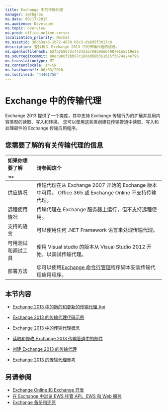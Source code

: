 ```yaml
---
title: Exchange 中的传输代理
manager: sethgros
ms.date: 09/17/2015
ms.audience: Developer
ms.topic: overview
ms.prod: office-online-server
localization_priority: Normal
ms.assetid: 36d63aa6-1b72-4670-b5c3-da685f3017cb
description: 查找有关 Exchange 2013 中的传输代理的信息。
ms.openlocfilehash: 62fb259672c47242a57b939deb4887e1e5519e2a
ms.sourcegitcommit: 88ec988f2bb67c1866d06b361615f3674a24e795
ms.translationtype: MT
ms.contentlocale: zh-CN
ms.lasthandoff: 06/03/2020
ms.locfileid: "44461756"
---
```

# <a name="transport-agents-in-exchange"></a>Exchange 中的传输代理
  
Exchange 2013 提供了一个类库，其中支持 Exchange 传输行为的扩展并启用内容类型的读取、写入和转换。 您可以使用这些类创建在传输管道中读取、写入和处理邮件的 Exchange 传输应用程序。
  
## <a name="what-you-need-to-know-about-transport-agents"></a>您需要了解的有关传输代理的信息

|如果你想要了解 .。。|请参阅这个|
|:-----|:-----|
|供应情况  <br/> |传输代理在从 Exchange 2007 开始的 Exchange 版本中可用。 Office 365 或 Exchange Online 不支持传输代理。  <br/> |
|远程使用情况  <br/> |传输代理在 Exchange 服务器上运行，但不支持远程使用。  <br/> |
|支持的语言  <br/> |可以使用任何 .NET Framework 语言来处理传输代理。  <br/> |
|可用测试和调试工具  <br/> |使用 Visual studio 的版本从 Visual Studio 2012 开始，以调试传输代理。  <br/> |
|部署方法  <br/> |您可以使用[Exchange 命令行管理](../management/exchange-management-shell.md)程序脚本安装传输代理应用程序。  <br/> |
   
## <a name="in-this-section"></a>本节内容

- [Exchange 2013 中的新的和更新的传输代理 Api](new-and-updated-transport-agent-apis-in-exchange-2013.md)
    
- [Exchange 2013 的传输代理代码示例](transport-agent-code-samples-for-exchange-2013.md)
    
- [Exchange 2013 中的传输代理概念](transport-agent-concepts-in-exchange-2013.md)
    
- [读取和修改 Exchange 2013 传输管道中的邮件](reading-and-modifying-messages-in-the-exchange-2013-transport-pipeline.md)
    
- [创建 Exchange 2013 的传输代理](creating-transport-agents-for-exchange-2013.md)
    
- [Exchange 2013 的传输代理参考](transport-agent-reference-for-exchange-2013.md)
    
## <a name="see-also"></a>另请参阅

- [Exchange Online 和 Exchange 开发](../exchange-server-development.md)    
- [在 Exchange 中浏览 EWS 托管 API、EWS 和 Web 服务](../exchange-web-services/explore-the-ews-managed-api-ews-and-web-services-in-exchange.md)   
- [Exchange 备份和还原](../backup-restore/backup-and-restore-for-exchange-2013.md) 
    

